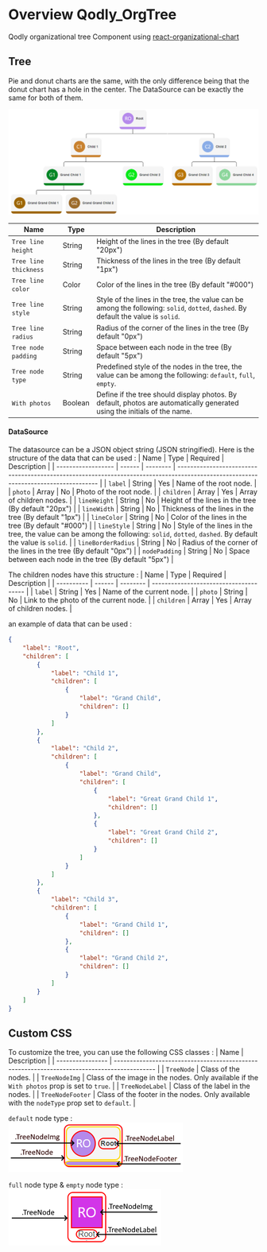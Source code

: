 # Overview Qodly_OrgTree

Qodly organizational tree Component using [react-organizational-chart](https://www.npmjs.com/package/react-organizational-chart)

## Tree

Pie and donut charts are the same, with the only difference being that the donut chart has a hole in the center.
The DataSource can be exactly the same for both of them.

![Example of default organizational tree](Resources/default.png)

| Name                  | Type    | Description                                                                                                                         |
| --------------------- | ------- | ----------------------------------------------------------------------------------------------------------------------------------- |
| `Tree line height`    | String  | Height of the lines in the tree  (By default  "20px")                                                                               |
| `Tree line thickness` | String  | Thickness of the lines in the tree  (By default  "1px")                                                                             |
| `Tree line color`     | Color   | Color of the lines in the tree  (By default  "#000")                                                                                |
| `Tree line style`     | String  | Style of the lines in the tree, the value can be among the following: `solid`, `dotted`, `dashed`. By default the value is `solid`. |
| `Tree line radius`    | String  | Radius of the corner of the lines in the tree  (By default  "0px")                                                                  |
| `Tree node padding`   | String  | Space between each node in the tree  (By default  "5px")                                                                            |
| `Tree node type`      | String  | Predefined style of the nodes in the tree, the value can be among the following: `default`, `full`, `empty`.                        |
| `With photos`         | Boolean | Define if the tree should display photos. By default, photos are automatically generated using the initials of the name.            |

#### DataSource

The datasource can be a JSON object string (JSON stringified).
Here is the structure of the data that can be used :
| Name               | Type   | Required | Description                                                                                                                         |
| ------------------ | ------ | -------- | ----------------------------------------------------------------------------------------------------------------------------------- |
| `label`            | String | Yes      | Name of the root node.                                                                                                              |
| `photo`            | Array  | No       | Photo of the root node.                                                                                                             |
| `children`         | Array  | Yes      | Array of children nodes.                                                                                                            |
| `lineHeight`       | String | No       | Height of the lines in the tree  (By default  "20px")                                                                               |
| `lineWidth`        | String | No       | Thickness of the lines in the tree  (By default  "1px")                                                                             |
| `lineColor`        | String | No       | Color of the lines in the tree  (By default  "#000")                                                                                |
| `lineStyle`        | String | No       | Style of the lines in the tree, the value can be among the following: `solid`, `dotted`, `dashed`. By default the value is `solid`. |
| `lineBorderRadius` | String | No       | Radius of the corner of the lines in the tree  (By default  "0px")                                                                  |
| `nodePadding`      | String | No       | Space between each node in the tree  (By default  "5px")                                                                            |

The children nodes have this structure :
| Name       | Type   | Required | Description                            |
| ---------- | ------ | -------- | -------------------------------------- |
| `label`    | String | Yes      | Name of the current node.              |
| `photo`    | String | No       | Link to the photo of the current node. |
| `children` | Array  | Yes      | Array of children nodes.               |

an example of data that can be used :

```Json
{
    "label": "Root",
    "children": [
        {
            "label": "Child 1",
            "children": [
                {
                    "label": "Grand Child",
                    "children": []
                }
            ]
        },
        {
            "label": "Child 2",
            "children": [
                {
                    "label": "Grand Child",
                    "children": [
                        {
                            "label": "Great Grand Child 1",
                            "children": []
                        },
                        {
                            "label": "Great Grand Child 2",
                            "children": []
                        }
                    ]
                }
            ]
        },
        {
            "label": "Child 3",
            "children": [
                {
                    "label": "Grand Child 1",
                    "children": []
                },
                {
                    "label": "Grand Child 2",
                    "children": []
                }
            ]
        }
    ]
}
```

## Custom CSS
To customize the tree, you can use the following CSS classes :
| Name             | Description                                                                                 |
| ---------------- | ------------------------------------------------------------------------------------------- |
| `TreeNode`       | Class of the nodes.                                                                         |
| `TreeNodeImg`    | Class of the image in the nodes. Only available if the `With photos` prop is set to `true`. |
| `TreeNodeLabel`  | Class of the label in the nodes.                                                            |
| `TreeNodeFooter` | Class of the footer in the nodes. Only available with the `nodeType` prop set to `default`. |

`default` node type :  
![Decomposition of the structure of the "default" type node](Resources/defaultNode.png)

`full` node type & `empty` node type :  
![Decomposition of the structure of the "empty" & "full" type node](Resources/emptyNode.png)
